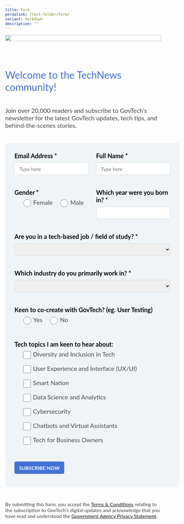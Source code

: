 ```yaml
---
title: Form
permalink: /test-folder/form/
variant: markdown
description: ""
---
```

<style>
    .iso-template h3 {
        color: #4372D6 !important;
        font-family: Lato;
        font-size: 32px;
        font-style: normal;
        font-weight: 400;
        line-height: normal;
        margin-bottom: 0px;
    }

    .iso-template h4 {
        color: #4372D6 !important;
        font-family: Lato;
        font-size: 26px;
        font-style: normal;
        font-weight: 400;
        line-height: normal;
        margin-bottom: 0px;
    }

    .iso-template h5 {
        color: #4372D6 !important;
        font-family: Lato;
        font-size: 24px;
        font-style: normal;
        font-weight: 400;
        line-height: normal;
        margin-bottom: 0px;
    }

    .iso-template .body-text-regular {
        color: #484848 !important;
        font-family: Lato;
        font-size: 20px;
        font-style: normal;
        font-weight: 400;
        line-height: normal;
    }

    .iso-template .body-text-small {
        color: #484848 !important;
        font-family: Lato;
        font-size: 16px;
        font-style: normal;
        font-weight: 400;
        line-height: normal;
    }

    .iso-template .body-text-bold {
        color: #000 !important;
        font-family: Lato;
        font-size: 20px;
        font-style: normal;
        font-weight: 700;
        line-height: normal;
    }

    .iso-template .body-text-small-bold {
        color: #4372D6 !important;
        font-family: Lato;
        font-size: 16px;
        font-style: normal;
        font-weight: 700;
        line-height: normal;
    }

    .iso-template .anchorlink {
        color: #4372D6 !important;
        font-family: Lato;
        font-size: 20px;
        font-style: normal;
        font-weight: 700;
        line-height: normal;
        text-decoration-line: underline;
    }

    .iso-template .button-default {
        width: auto;
        height: auto;
        padding: 15px 20px;
        border-radius: 8px;
        border: 1px solid #4372D6;
        color: #4372D6 !important;
        font-family: Lato;
        font-size: 16px;
        font-style: normal;
        font-weight: 700;
        line-height: normal;
        text-transform: uppercase;
        cursor: pointer;
        display: inline-block;
    }

    .iso-template .button-blue {
        width: auto;
        height: auto;
        padding: 15px 20px;
        border-radius: 8px;
        border: 1px solid #4372D6;
        color: #fff !important;
        background-color: #4372D6;
        font-family: Lato;
        font-size: 16px;
        font-style: normal;
        font-weight: 700;
        line-height: normal;
        text-transform: uppercase;
        cursor: pointer;
        display: inline-block;
    }

    .iso-template .button-blue > svg {
        display: inline;
        margin-left: 15px
    }

    @media only screen and (max-width: 768px) {
        .iso-template h3 {
            font-size: 28px;
        }

        .iso-template h4 {
            font-size: 24px;
        }

        .iso-template h5 {
            font-size: 22px;
        }
    }
</style>
<style>
    .form-template {
        width: 100%;
        display: flex;
        flex-direction: column;
    }

    .form-template .section {
        width: 100%;
        position: relative;
        margin-bottom: 44px
    }

    .form-template .section.linebreak {
        width: 100%;
        height: 1px;
        background-color: #D6D6D6;
        position: relative;
    }

    .form-template .banner-image {
        width: 100%;
        height: auto
    }

    .form-template #mc_embed_signup {
        background: #F0F4F6;
        padding: 30px;
        display: inline-block;
        border-radius: 10px;
    }

    .form-template #mc_embed_signup input,
    .form-template #mc_embed_signup select {
        height: 40px;
        border-radius: 5px;
        padding: 0px 15px;
        font-family: Lato;
        font-size: 16px;
        box-sizing: border-box;
        border: 1px solid #D6D6D6;
    }

    .form-template #mc_embed_signup input[type="submit"]{
        border: none;
    }

    .form-template #mc_embed_signup .section.form-fields {
        display: flex;
        position: relative;
    }

    .form-template #mc_embed_signup .section.form-fields .mc-field-group {
        width: calc(50% - 12px);
        display: flex;
        flex-direction: column;
        margin: 0px;
    }

    .form-template #mc_embed_signup .section.form-fields .mc-field-group:nth-of-type(odd){
        margin-right: 12px;
    }

    .form-template #mc_embed_signup .section.form-fields .mc-field-group:nth-of-type(even){
        margin-left: 12px;
    }

    .form-template #mc_embed_signup .section.form-fields .mc-field-group.full-width {
        width: 100%;
        margin: 0px;
    }

    .form-template #mc_embed_signup .section.form-fields .mc-field-group label {
        margin-bottom: 10px;
    }

    .form-template ul {
        margin: 0px;
    }

    .form-template #mc_embed_signup li {
        margin: 0px;
        margin-right: 20px
    }

    .form-template li input {
        width: 25px;
        height: 25px;
        margin-right: 7px;
    }

    .form-template #mc_embed_signup .section.form-fields .mc-field-group li label {
        margin-bottom: 0px;
        height: 40px;
        display: flex;
        align-items: center;
    }

    .form-template ul, .form-template li {
        list-style: none;
        list-style-type: none;
        display: flex;
        flex-direction: row;
    }

    .form-template ul.ul-vertical {
        flex-direction: column;
    }

    @media only screen and (max-width: 768px) {
        .form-template #mc_embed_signup {
            width: calc(100% + 48px);
            margin-left: -24px;
        }

        .form-template #mc_embed_signup .section.form-fields .mc-field-group {
            width: 100%;
        }

        .form-template #mc_embed_signup .section.form-fields .mc-field-group:nth-of-type(odd){
            margin-right: 0px;
            margin-bottom: 44px;
        }

        .form-template #mc_embed_signup .section.form-fields .mc-field-group:nth-of-type(even){
            margin-left: 0px;
        }

        .form-template #mc_embed_signup .section.form-fields {
            flex-direction: column;
        }
    }
</style>
<div class="iso-template form-template">
    <div class="section">
        <img class="banner-image" alt="" src="https://d33wubrfki0l68.cloudfront.net/1a641c70cd44a129a6f979edd891e20f8dfcdc4f/00ff9/images/technews/technews-logo.png">
    </div>
    <div class="section" id="welcome-to-the-technews-community">
        <h3>Welcome to the TechNews community!</h3>
    </div>
    <div class="section">
        <span class="body-text-regular">Join over 20,000 readers and subscribe to GovTech’s newsletter for the latest GovTech updates, tech tips, and behind-the-scenes stories.</span>
    </div>
    <div id="mc_embed_signup" class="section">
        <form novalidate="" target="_blank" class="validate" name="mc-embedded-subscribe-form" id="mc-embedded-subscribe-form" method="post" action="https://tech.us16.list-manage.com/subscribe/post?u=9326ff42459737140a6baa881&amp;id=8b7e185878&amp;f_id=00b0c2e1f0">
            <div id="mc_embed_signup_scroll">
                <div class="section form-fields">
                    <div class="mc-field-group">
                        <label class="body-text-bold" for="mce-EMAIL">Email Address <span class="asterisk">*</span>
                        </label>
                        <input placeholder="Type here" required="" id="mce-EMAIL" class="required email" name="EMAIL" value="" type="email">
                        <span class="helper_text" id="mce-EMAIL-HELPERTEXT"></span>
                    </div>
                    <div class="mc-field-group">
                        <label class="body-text-bold" for="mce-FNAME">Full Name <span class="asterisk">*</span>
                        </label>
                        <input placeholder="Type here" required="" id="mce-FNAME" class="required" name="FNAME" value="" type="text">
                        <span class="helper_text" id="mce-FNAME-HELPERTEXT"></span>
                    </div>
                </div>
                <div class="section form-fields">
                    <div class="mc-field-group input-group">
                        <strong class="body-text-bold">Gender <span class="asterisk">*</span>
                        </strong>
                        <ul>
                            <li>
                                <input id="mce-GENDER-0" name="GENDER" value="Female" type="radio">
                                <label class="body-text-regular" for="mce-GENDER-0">Female</label>
                            </li>
                            <li>
                                <input id="mce-GENDER-1" name="GENDER" value="Male" type="radio">
                                <label class="body-text-regular" for="mce-GENDER-1">Male</label>
                            </li>
                        </ul>
                        <span class="helper_text" id="mce-GENDER-HELPERTEXT"></span>
                    </div>
                    <div class="mc-field-group">
                        <label class="body-text-bold" for="mce-BIRTHYEAR">Which year were you born in? <span class="asterisk">*</span>
                        </label>
                        <input required="" id="mce-BIRTHYEAR" value="" class="required" name="BIRTHYEAR" type="number">
                        <span class="helper_text" id="mce-BIRTHYEAR-HELPERTEXT"></span>
                    </div>
                </div>
                <div class="section form-fields">
                    <div class="mc-field-group full-width">
                        <label class="body-text-bold" for="mce-TECH">Are you in a tech-based job / field of study? <span class="asterisk">*</span>
                        </label>
                        <select required="" id="mce-TECH" class="required" name="TECH">
                            <option value=""></option>
                            <option value="Yes">Yes</option>
                            <option value="No">No</option>
                        </select>
                        <span class="helper_text" id="mce-TECH-HELPERTEXT"></span>
                    </div>
                </div>
                <div class="section form-fields">
                    <div class="mc-field-group full-width">
                        <label class="body-text-bold" for="mce-INDUSTRY">Which industry do you primarily work in? <span class="asterisk">*</span>
                        </label>
                        <select required="" id="mce-INDUSTRY" class="required" name="INDUSTRY">
                            <option value=""></option>
                            <option value="Manufacturing - Energy &amp; Chemicals">Manufacturing - Energy &amp; Chemicals</option>
                            <option value="Manufacturing - Precision Engineering">Manufacturing - Precision Engineering</option>
                            <option value="Manufacturing - Marine &amp; Offshore">Manufacturing - Marine &amp; Offshore</option>
                            <option value="Manufacturing - Aerospace">Manufacturing - Aerospace</option>
                            <option value="Manufacturing - Electronics">Manufacturing - Electronics</option>
                            <option value="Built Environment - Construction &amp; Architecture">Built Environment - Construction &amp; Architecture</option>
                            <option value="Built Environment - Real Estate">Built Environment - Real Estate</option>
                            <option value="Built Environment - Cleaning">Built Environment - Cleaning</option>
                            <option value="Built Environment - Security">Built Environment - Security</option>
                            <option value="Trade &amp; Connectivity - Logistics">Trade &amp; Connectivity - Logistics</option>
                            <option value="Trade &amp; Connectivity - Transportation">Trade &amp; Connectivity - Transportation</option>
                            <option value="Trade &amp; Connectivity - Wholesale Trade">Trade &amp; Connectivity - Wholesale Trade</option>
                            <option value="Essential Services - Healthcare">Essential Services - Healthcare</option>
                            <option value="Essential Services - Education">Essential Services - Education</option>
                            <option value="Professional Services - Professional &amp; Consulting Services">Professional Services - Professional &amp; Consulting Services</option>
                            <option value="Professional Services - Financial Services">Professional Services - Financial Services</option>
                            <option value="Professional Services - Infocomm, Technology &amp; Media">Professional Services - Infocomm, Technology &amp; Media</option>
                            <option value="Lifestyle - Food &amp; Beverage">Lifestyle - Food &amp; Beverage</option>
                            <option value="Lifestyle - Retail">Lifestyle - Retail</option>
                            <option value="Lifestyle - Hotels &amp; Tourism">Lifestyle - Hotels &amp; Tourism</option>
                            <option value="Lifestyle - Food Manufacturing">Lifestyle - Food Manufacturing</option>
                            <option value="Government">Government</option>
                            <option value="Other Industry">Other Industry</option>
                            <option value="Not Applicable">Not Applicable</option>
                        </select>
                        <span class="helper_text" id="mce-INDUSTRY-HELPERTEXT"></span>
                    </div>
                </div>
                <div class="section form-fields">
                    <div class="mc-field-group input-group full-width">
                        <strong class="body-text-bold">Keen to co-create with GovTech? (eg. User Testing) </strong>
                        <ul>
                            <li>
                                <input id="mce-group[59]-59-0" name="group[59]" value="1" type="radio">
                                <label class="body-text-regular" for="mce-group[59]-59-0">Yes</label>
                            </li>
                            <li>
                                <input id="mce-group[59]-59-1" name="group[59]" value="2" type="radio">
                                <label class="body-text-regular" for="mce-group[59]-59-1">No</label>
                            </li>
                        </ul>
                        <span class="helper_text" id="mce-group[59]-HELPERTEXT"></span>
                    </div>
                </div>
                <div class="section form-fields">
                    <div class="mc-field-group input-group full-width">
                        <strong class="body-text-bold">Tech topics I am keen to hear about: </strong>
                        <ul class="ul-vertical">
                            <li>
                                <input id="mce-group[71]-71-0" name="group[71][4]" value="4" type="checkbox">
                                <label for="mce-group[71]-71-0" class="body-text-regular">Diversity and Inclusion in Tech</label>
                            </li>
                            <li>
                                <input id="mce-group[71]-71-1" name="group[71][8]" value="8" type="checkbox">
                                <label for="mce-group[71]-71-1" class="body-text-regular">User Experience and Interface (UX/UI)</label>
                            </li>
                            <li>
                                <input id="mce-group[71]-71-2" name="group[71][16]" value="16" type="checkbox">
                                <label for="mce-group[71]-71-2" class="body-text-regular">Smart Nation</label>
                            </li>
                            <li>
                                <input id="mce-group[71]-71-3" name="group[71][32]" value="32" type="checkbox">
                                <label for="mce-group[71]-71-3" class="body-text-regular">Data Science and Analytics</label>
                            </li>
                            <li>
                                <input id="mce-group[71]-71-4" name="group[71][64]" value="64" type="checkbox">
                                <label for="mce-group[71]-71-4" class="body-text-regular">Cybersecurity</label>
                            </li>
                            <li>
                                <input id="mce-group[71]-71-5" name="group[71][128]" value="128" type="checkbox">
                                <label for="mce-group[71]-71-5" class="body-text-regular">Chatbots and Virtual Assistants</label>
                            </li>
                            <li>
                                <input id="mce-group[71]-71-6" name="group[71][256]" value="256" type="checkbox">
                                <label for="mce-group[71]-71-6" class="body-text-regular">Tech for Business Owners</label>
                            </li>
                        </ul>
                        <span class="helper_text" id="mce-group[71]-HELPERTEXT"></span>
                    </div>
                </div>
                <div class="clear" id="mce-responses">
                    <div style="display:none" id="mce-error-response" class="response"></div>
                    <div style="display:none" id="mce-success-response" class="response"></div>
                </div>
                <div aria-hidden="true" style="position: absolute; left: -5000px; font:20px Lato,sans-serif;"><input value="" tabindex="-1" name="b_9326ff42459737140a6baa881_8b7e185878" type="text"></div>
                <div class="clear"><input class="button-blue" id="mc-embedded-subscribe" name="subscribe" value="Subscribe Now" type="submit"></div>
            </div>
        </form>
    </div>
    <div class="section">
        <span class="body-text-small">
            By submitting this form, you accept the <a href="https://www.tech.gov.sg/files/GovTech-Subscription-Terms-Conditions-2021.pdf">Terms &amp; Conditions</a> relating to the subscription to GovTech’s digital updates and acknowledge that you have read and understood the <a href="https://www.tech.gov.sg/privacy/">Government Agency Privacy Statement</a>.
        </span>
    </div>
</div>
